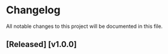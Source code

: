 # Changelog
All notable changes to this project will be documented in this file.

## [Released] [v1.0.0]